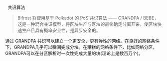 <div
style=" display:flex;justify-content:space-between;align-items:center;margin-top: 1.6rem"> 
<h1 >共识算法</h1>
<ClientOnly><button-demo> </button-demo></ClientOnly>
</div>

> Bifrost 将使用基于 Polkadot 的 PoS 共识算法 —— GRANDPA / BEBE，这是一种混合共识模型，将区块生产与区块的最终确定分离开来，使区块快速生产且具有概率安全性，是异步安全的。

通过 GRANDPA 共识可以建立一个更安全，更有弹性的网络。在良好的网络条件下，GRANDPA几乎可以瞬间完成分块。在糟糕的网络条件下，比如网络分区，GRANDPA可以在分区解析时一次性完成大量的块(理论上是数百万个)。

